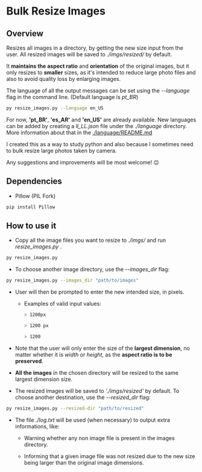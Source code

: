 
# Bulk Resize Images

## Overview

Resizes all images in a directory, by getting the new size input from the user. All resized images will be saved to *./imgs/resized/* by default.

It **maintains the aspect ratio** and **orientation** of the original images, but it only resizes to **smaller** sizes, as it's intended to reduce large photo files and also to avoid quality loss by enlarging images.

The language of all the output messages can be set using the *--language* flag in the command line. (Default language is *pt_BR*)

```bash
py resize_images.py --language en_US
```

For now, **'pt_BR'**, **'es_AR'** and **'en_US'** are already available. New languages can be added by creating a *ll_LL.json* file under the *./language* directory. More information about that in the [./language/README.md](./language/README.md)

I created this as a way to study python and also because I sometimes need to bulk resize large photos taken by camera.

Any suggestions and improvements will be most welcome! :wink:

## Dependencies

- Pillow (PIL Fork)
```bash
pip install Pillow
```

## How to use it

- Copy all the image files you want to resize to *./imgs/* and run *resize_images.py* .
```bash
py resize_images.py
```

- To choose another image directory, use the *--images_dir* flag:
```bash
py resize_images.py --images_dir "path/to/images"
```

- User will then be prompted to enter the new intended size, in pixels.
  - Examples of valid input values:
    ```bash
    > 1200px
    ```
    ```bash
    > 1200 px
    ```
    ```bash
    > 1200
    ```

- Note that the user will only enter the size of the **largest dimension**, no matter whether it is *width* or *height*, as the **aspect ratio is to be preserved**.

- **All the images** in the chosen directory will be resized to the same largest dimension size.

- The resized images will be saved to *'./imgs/resized'* by default. To choose another destination, use the *--resized_dir* flag:
```bash
py resize_images.py --resized-dir "path/to/resized"
```


- The file *./log.txt* will be used (when necessary) to output extra informations, like:
  - Warning whether any non image file is present in the images directory.

  - Informing that a given image file was not resized due to the new size being larger than the original image dimensions.
